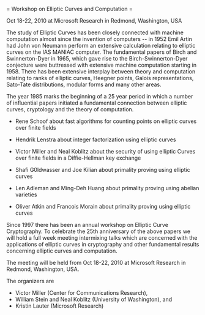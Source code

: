 = Workshop on Elliptic Curves and Computation =

Oct 18-22, 2010 at Microsoft Research in Redmond, Washington, USA

The study of Elliptic Curves has been closely connected with machine
computation almost since the invention of computers -- in 1952 Emil
Artin had John von Neumann perform an extensive calculation relating
to elliptic curves on the IAS MANIAC computer. The fundamental papers
of Birch and Swinnerton-Dyer in 1965, which gave rise to the
Birch-Swinnerton-Dyer conjecture were buttressed with extensive
machine computation starting in 1958. There has been extensive
interplay between theory and computation relating to ranks of elliptic
curves, Heegner points, Galois representations, Sato-Tate
distributions, modular forms and many other areas.

The year 1985 marks the beginning of a 25 year period in which a
number of influential papers initiated a fundamental connection
between elliptic curves, cryptology and the theory of computation.

 * Rene Schoof about fast algorithms for counting points on elliptic curves over finite fields

 * Hendrik Lenstra about integer factorization using elliptic curves

 * Victor Miller and Neal Koblitz about the security of using elliptic Curves over finite fields in a Diffie-Hellman key exchange

 * Shafi G0ldwasser and Joe Kilian about primality proving using elliptic curves

 * Len Adleman and Ming-Deh Huang about primality proving using abelian varieties

 * Oliver Atkin and Francois Morain about primality proving using elliptic curves

Since 1997 there has been an annual workshop on Elliptic Curve
Cryptography. To celebrate the 25th anniversary of the above papers we
will hold a full week meeting intermixing talks which are concerned
with the applications of elliptic curves in cryptography and other
fundamental results concerning elliptic curves and computation.

The meeting will be held from Oct 18-22, 2010 at Microsoft Research in
Redmond, Washington, USA.

The organizers are

 * Victor Miller (Center for Communications Research),
 * William Stein and Neal Koblitz (University of Washington), and
 * Kristin Lauter (Microsoft Research)
